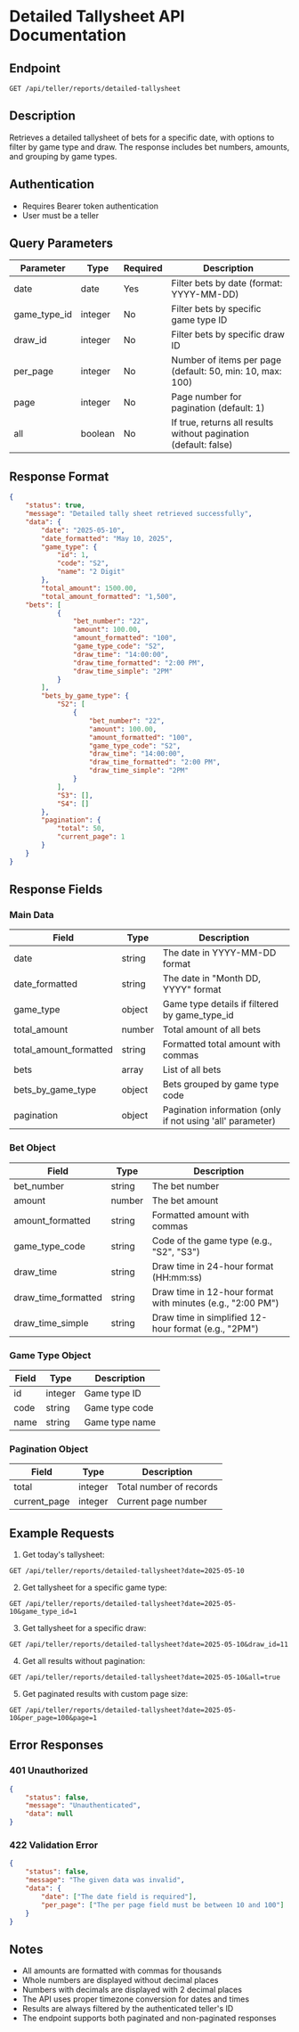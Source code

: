 # Detailed Tallysheet API Documentation

## Endpoint
```
GET /api/teller/reports/detailed-tallysheet
```

## Description
Retrieves a detailed tallysheet of bets for a specific date, with options to filter by game type and draw. The response includes bet numbers, amounts, and grouping by game types.

## Authentication
- Requires Bearer token authentication
- User must be a teller

## Query Parameters

| Parameter | Type | Required | Description |
|-----------|------|----------|-------------|
| date | date | Yes | Filter bets by date (format: YYYY-MM-DD) |
| game_type_id | integer | No | Filter bets by specific game type ID |
| draw_id | integer | No | Filter bets by specific draw ID |
| per_page | integer | No | Number of items per page (default: 50, min: 10, max: 100) |
| page | integer | No | Page number for pagination (default: 1) |
| all | boolean | No | If true, returns all results without pagination (default: false) |

## Response Format

```json
{
    "status": true,
    "message": "Detailed tally sheet retrieved successfully",
    "data": {
        "date": "2025-05-10",
        "date_formatted": "May 10, 2025",
        "game_type": {
            "id": 1,
            "code": "S2",
            "name": "2 Digit"
        },
        "total_amount": 1500.00,
        "total_amount_formatted": "1,500",
    "bets": [
            {
                "bet_number": "22",
                "amount": 100.00,
                "amount_formatted": "100",
                "game_type_code": "S2",
                "draw_time": "14:00:00",
                "draw_time_formatted": "2:00 PM",
                "draw_time_simple": "2PM"
            }
        ],
        "bets_by_game_type": {
            "S2": [
                {
                    "bet_number": "22",
                    "amount": 100.00,
                    "amount_formatted": "100",
                    "game_type_code": "S2",
                    "draw_time": "14:00:00",
                    "draw_time_formatted": "2:00 PM",
                    "draw_time_simple": "2PM"
                }
            ],
            "S3": [],
            "S4": []
        },
        "pagination": {
            "total": 50,
            "current_page": 1
        }
    }
}
```

## Response Fields

### Main Data
| Field | Type | Description |
|-------|------|-------------|
| date | string | The date in YYYY-MM-DD format |
| date_formatted | string | The date in "Month DD, YYYY" format |
| game_type | object | Game type details if filtered by game_type_id |
| total_amount | number | Total amount of all bets |
| total_amount_formatted | string | Formatted total amount with commas |
| bets | array | List of all bets |
| bets_by_game_type | object | Bets grouped by game type code |
| pagination | object | Pagination information (only if not using 'all' parameter) |

### Bet Object
| Field | Type | Description |
|-------|------|-------------|
| bet_number | string | The bet number |
| amount | number | The bet amount |
| amount_formatted | string | Formatted amount with commas |
| game_type_code | string | Code of the game type (e.g., "S2", "S3") |
| draw_time | string | Draw time in 24-hour format (HH:mm:ss) |
| draw_time_formatted | string | Draw time in 12-hour format with minutes (e.g., "2:00 PM") |
| draw_time_simple | string | Draw time in simplified 12-hour format (e.g., "2PM") |

### Game Type Object
| Field | Type | Description |
|-------|------|-------------|
| id | integer | Game type ID |
| code | string | Game type code |
| name | string | Game type name |

### Pagination Object
| Field | Type | Description |
|-------|------|-------------|
| total | integer | Total number of records |
| current_page | integer | Current page number |

## Example Requests

1. Get today's tallysheet:
```
GET /api/teller/reports/detailed-tallysheet?date=2025-05-10
```

2. Get tallysheet for a specific game type:
```
GET /api/teller/reports/detailed-tallysheet?date=2025-05-10&game_type_id=1
```

3. Get tallysheet for a specific draw:
```
GET /api/teller/reports/detailed-tallysheet?date=2025-05-10&draw_id=11
```

4. Get all results without pagination:
```
GET /api/teller/reports/detailed-tallysheet?date=2025-05-10&all=true
```

5. Get paginated results with custom page size:
```
GET /api/teller/reports/detailed-tallysheet?date=2025-05-10&per_page=100&page=1
```

## Error Responses

### 401 Unauthorized
```json
{
    "status": false,
    "message": "Unauthenticated",
    "data": null
}
```

### 422 Validation Error
```json
{
    "status": false,
    "message": "The given data was invalid",
    "data": {
        "date": ["The date field is required"],
        "per_page": ["The per page field must be between 10 and 100"]
    }
}
```

## Notes
- All amounts are formatted with commas for thousands
- Whole numbers are displayed without decimal places
- Numbers with decimals are displayed with 2 decimal places
- The API uses proper timezone conversion for dates and times
- Results are always filtered by the authenticated teller's ID
- The endpoint supports both paginated and non-paginated responses 